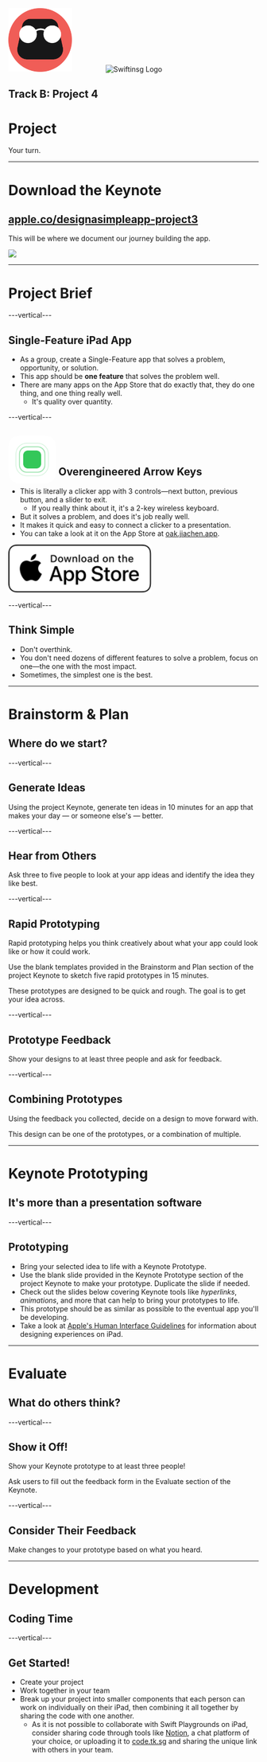 <div style="text-align: left">
    <img src="/assets/tinkercademy.png" alt="Tinkercademy Logo" height="128px">
    <img src="https://raw.githubusercontent.com/swiftinsg/branding/main/logos/icons/png/coloured%20-%20dark%20background.png" alt="Swiftinsg Logo" height="128px" style="margin-left: 64px;">
</div>

## Track B: Project 4
# Project

Your turn.

---

# Download the Keynote
## [apple.co/designasimpleapp-project3](https://apple.co/designasimpleapp-project3)
This will be where we document our journey building the app.

<a href="https://apple.co/designasimpleapp-project3" style="width: 100%; display: flex;">
<img src="https://chart.googleapis.com/chart?chs=512x512&cht=qr&chl=https://apple.co/designasimpleapp-project3" style="border-radius: 8%">
</a>

---

# Project Brief

---vertical---

## Single-Feature iPad App
- As a group, create a Single-Feature app that solves a problem, opportunity, or solution.
- This app should be **one feature** that solves the problem well.
- There are many apps on the App Store that do exactly that, they do one thing, and one thing really well.
    - It's quality over quantity.

---vertical---

## <img src="/assets/oak.png" style="border-radius: 22%; margin-bottom: -16px" height="96px"> Overengineered Arrow Keys
- This is literally a clicker app with 3 controls—next button, previous button, and a slider to exit.
    - If you really think about it, it's a 2-key wireless keyboard.
- But it solves a problem, and does it's job really well.
- It makes it quick and easy to connect a clicker to a presentation.
- You can take a look at it on the App Store at [oak.jiachen.app](https://oak.jiachen.app).

<a href="https://oak.jiachen.app"><img src="/assets/download-on-app-store-white.svg" height="96px"></a>

---vertical---

## Think Simple
- Don't overthink.
- You don't need dozens of different features to solve a problem, focus on one—the one with the most impact. 
- Sometimes, the simplest one is the best.

---

# Brainstorm & Plan
## Where do we start?

---vertical---

## Generate Ideas
Using the project Keynote, generate ten ideas in 10 minutes for an app that makes your day — or someone else's — better.

---vertical---

## Hear from Others
Ask three to five people to look at your app ideas and identify the idea they like best.

---vertical---

## Rapid Prototyping
Rapid prototyping helps you think creatively about what your app could look like or how it could work.

Use the blank templates provided in the Brainstorm and Plan section of the project Keynote to sketch five rapid prototypes in 15 minutes.

These prototypes are designed to be quick and rough. The goal is to get your idea across.

---vertical---

## Prototype Feedback
Show your designs to at least three people and ask for feedback.

---vertical---

## Combining Prototypes
Using the feedback you collected, decide on a design to move forward with.

This design can be one of the prototypes, or a combination of multiple.

---

# Keynote Prototyping
## It's more than a presentation software

---vertical---

## Prototyping
- Bring your selected idea to life with a Keynote Prototype.
- Use the blank slide provided in the Keynote Prototype section of the project Keynote to make your prototype. Duplicate the
slide if needed.
- Check out the slides below covering Keynote tools like _hyperlinks_, _animations_, and more that can help to bring your prototypes to life.
- This prototype should be as similar as possible to the eventual app you'll be developing.
- Take a look at [Apple's Human Interface Guidelines](http://developer.apple.com/design/human-interface-guidelines/platforms) for information about designing experiences on iPad.

---

# Evaluate
## What do others think?

---vertical---

## Show it Off!
Show your Keynote prototype to at least three people!

Ask users to fill out the feedback form in the Evaluate section of the Keynote.

---vertical---

## Consider Their Feedback
Make changes to your prototype based on what you heard.

---

# Development
## Coding Time

---vertical---

## Get Started!
- Create your project
- Work together in your team
- Break up your project into smaller components that each person can work on individually on their iPad, then combining it all together by sharing the code with one another.
    - As it is not possible to collaborate with Swift Playgrounds on iPad, consider sharing code through tools like [Notion](https://notion.so), a chat platform of your choice, or uploading it to [code.tk.sg](https://code.tk.sg) and sharing the unique link with others in your team.